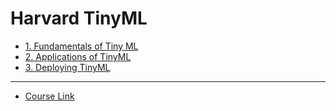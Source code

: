# Harvard TinyML

- [1. Fundamentals of Tiny ML](1.%20Fundamentals%20of%20Tiny%20ML.md)
- [2. Applications of TinyML](2.%20Applications%20of%20TinyML)
- [3. Deploying TinyML](3.%20Deploying%20TinyML)


---

- [Course Link](https://www.edx.org/certificates/professional-certificate/harvardx-tiny-machine-learning?index=product&queryID=49111575742daa7edcc38f809b7ae2a8&position=1&results_level=first-level-results&term=tiny+ML&objectID=program-f7868191-7d7f-4292-b117-64549f1f483a&campaign=Tiny+Machine+Learning+%28TinyML%29&source=edX&product_category=professional-certificate&placement_url=https%3A%2F%2Fwww.edx.org%2Fsearch)


